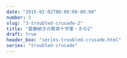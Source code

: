 ```yaml
---
date: "2015-02-02T00:00:00-00:00"
number: 3
slug: "3-troubled-crusade-2"
title: "葛藤続きの教育十字軍・その2"
draft: true
header_box: "series-troubled-crusade.html"
series: "troubled-crusade"
---
```

